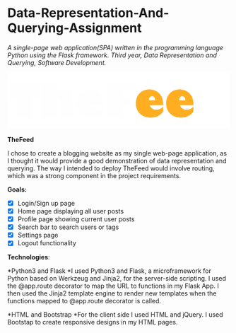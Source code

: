 # Data-Representation-And-Querying-Assignment
*A single-page web application(SPA) written in the programming language Python using the Flask framework. Third year, Data Representation and Querying, Software Development.*

![Alt Text](https://github.com/taraokelly/Data-Representation-And-Querying-Assignment/blob/master/static/img/TheFeed.png "TheFeed")

**TheFeed**

I chose to create a blogging website as my single web-page application, as I thought it would provide a good demonstration of data representation and querying. The way I intended to deploy TheFeed would involve routing, which was a strong component in the project requirements. 

**Goals:**

- [x] Login/Sign up page
- [x] Home page displaying all user posts
- [x] Profile page showing current user posts 
- [x] Search bar to search users or tags
- [x] Settings page
- [x] Logout functionality

**Technologies**:

*Python3 and Flask
  *I used Python3 and Flask, a microframework for Python based on Werkzeug and Jinja2, for the server-side scripting. I used the @app.route decorator to map the URL to functions in my Flask App. I then used the Jinja2 template engine to render new templates when the functions mapped to @app.route decorator is called.

*HTML and Bootstrap
  *For the client side I used HTML and jQuery. I used Bootstap to create responsive designs in my HTML pages.